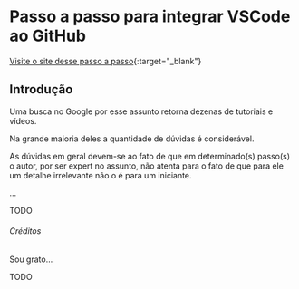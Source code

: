 # Passo a passo para integrar VSCode ao GitHub
[Visite o site desse passo a passo](https://maujor.github.io/vscode-github/){:target="_blank"}
## Introdução

Uma busca no Google por esse assunto retorna dezenas de tutoriais e vídeos.

Na grande maioria deles a quantidade de dúvidas é considerável.

As dúvidas em geral devem-se ao fato de que em determinado(s) passo(s)
o autor, por ser expert no assunto, não atenta para o fato de que para ele um
detalhe irrelevante não o é para um iniciante. 

...

TODO


###### Créditos
Sou grato...

TODO 